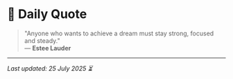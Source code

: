 # 📜 Daily Quote

> "Anyone who wants to achieve a dream must stay strong, focused and steady."  
> — **Estee Lauder**

---

_Last updated: 25 July 2025 ⏳_
